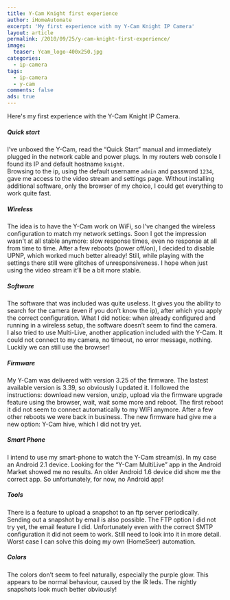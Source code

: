 ```yaml
---
title: Y-Cam Knight first experience
author: iHomeAutomate
excerpt: 'My first experience with my Y-Cam Knight IP Camera'
layout: article
permalink: /2010/09/25/y-cam-knight-first-experience/
image:
  teaser: Ycam_logo-400x250.jpg
categories:
  - ip-camera
tags:
  - ip-camera
  - y-cam
comments: false
ads: true
---
```


Here's my first experience with the Y-Cam Knight IP Camera.

##### Quick start
I&#8217;ve unboxed the Y-Cam, read the &#8220;Quick Start&#8221; manual and immediately plugged in the network cable and power plugs. In my routers web console I found its IP and default hostname `knight`.  
Browsing to the ip, using the default username `admin` and password `1234`, gave me access to the video stream and settings page. Without installing additional software, only the browser of my choice, I could get everything to work quite fast.

##### Wireless  
The idea is to have the Y-Cam work on WiFi, so I&#8217;ve changed the wireless configuration to match my network settings. Soon I got the impression wasn't at all stable anymore: slow response times, even no response at all from time to time. After a few reboots (power off/on), I decided to disable UPNP, which worked much better already! Still, while playing with the settings there still were glitches of unresponsiveness. I hope when just using the video stream it&#8217;ll be a bit more stable.

##### Software  
The software that was included was quite useless. It gives you the ability to search for the camera (even if you don&#8217;t know the ip), after which you apply the correct configuration. What I did notice: when already configured and running in a wireless setup, the software doesn&#8217;t seem to find the camera.  
I also tried to use Multi-Live, another application included with the Y-Cam. It could not connect to my camera, no timeout, no error message, nothing. Luckily we can still use the browser!

##### Firmware  
My Y-Cam was delivered with version 3.25 of the firmware. The lastest available version is 3.39, so obviously I updated it. I followed the instructions: download new version, unzip, upload via the firmware upgrade feature using the browser, wait, wait some more and reboot. The first reboot it did not seem to connect automatically to my WIFI anymore. After a few other reboots we were back in business. The new firmware had give me a new option: Y-Cam hive, which I did not try yet.

##### Smart Phone  
I intend to use my smart-phone to watch the Y-Cam stream(s). In my case an Android 2.1 device. Looking for the &#8220;Y-Cam MultiLive&#8221; app in the Android Market showed me no results. An older Android 1.6 device did show me the correct app. So unfortunately, for now, no Android app!

##### Tools  
There is a feature to upload a snapshot to an ftp server periodically. Sending out a snapshot by email is also possible. The FTP option I did not try yet, the email feature I did. Unfortunately even with the correct SMTP configuration it did not seem to work. Still need to look into it in more detail. Worst case I can solve this doing my own (HomeSeer) automation.

##### Colors  
The colors don&#8217;t seem to feel naturally, especially the purple glow. This appears to be normal behaviour, caused by the IR leds. The nightly snapshots look much better obviously!
